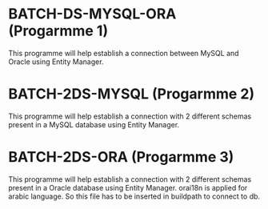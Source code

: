 
# BATCH-DS-MYSQL-ORA  (Progarmme 1)
This programme will help establish a connection between MySQL and Oracle using Entity Manager.

# BATCH-2DS-MYSQL	(Progarmme 2)
This programme will help establish a connection with 2 different schemas present in a MySQL database using Entity Manager.

# BATCH-2DS-ORA		(Progarmme 3)
This programme will help establish a connection with 2 different schemas present in a Oracle database using Entity Manager.
orai18n is applied for arabic language. So this file has to be inserted in buildpath to connect to db.